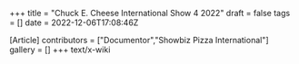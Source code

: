 +++
title = "Chuck E. Cheese International Show 4 2022"
draft = false
tags = []
date = 2022-12-06T17:08:46Z

[Article]
contributors = ["Documentor","Showbiz Pizza International"]
gallery = []
+++
text/x-wiki